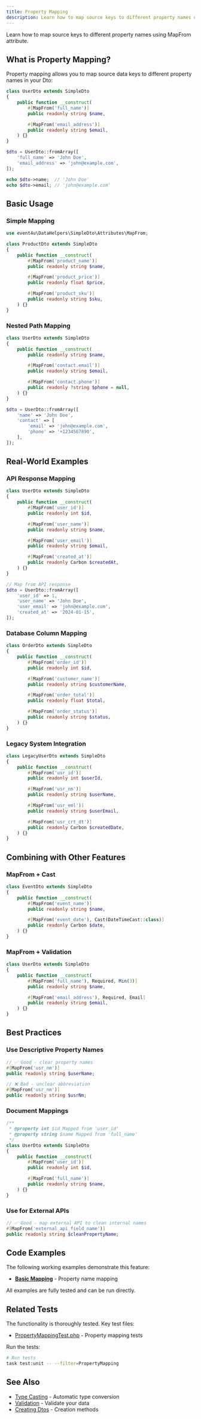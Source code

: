 ```yaml
---
title: Property Mapping
description: Learn how to map source keys to different property names using MapFrom attribute
---
```


Learn how to map source keys to different property names using MapFrom attribute.

## What is Property Mapping?

Property mapping allows you to map source data keys to different property names in your Dto:

```php
class UserDto extends SimpleDto
{
    public function __construct(
        #[MapFrom('full_name')]
        public readonly string $name,

        #[MapFrom('email_address')]
        public readonly string $email,
    ) {}
}

$dto = UserDto::fromArray([
    'full_name' => 'John Doe',
    'email_address' => 'john@example.com',
]);

echo $dto->name;  // 'John Doe'
echo $dto->email; // 'john@example.com'
```

## Basic Usage

### Simple Mapping

```php
use event4u\DataHelpers\SimpleDto\Attributes\MapFrom;

class ProductDto extends SimpleDto
{
    public function __construct(
        #[MapFrom('product_name')]
        public readonly string $name,

        #[MapFrom('product_price')]
        public readonly float $price,

        #[MapFrom('product_sku')]
        public readonly string $sku,
    ) {}
}
```

### Nested Path Mapping

```php
class UserDto extends SimpleDto
{
    public function __construct(
        public readonly string $name,

        #[MapFrom('contact.email')]
        public readonly string $email,

        #[MapFrom('contact.phone')]
        public readonly ?string $phone = null,
    ) {}
}

$dto = UserDto::fromArray([
    'name' => 'John Doe',
    'contact' => [
        'email' => 'john@example.com',
        'phone' => '+1234567890',
    ],
]);
```

## Real-World Examples

### API Response Mapping

```php
class UserDto extends SimpleDto
{
    public function __construct(
        #[MapFrom('user_id')]
        public readonly int $id,

        #[MapFrom('user_name')]
        public readonly string $name,

        #[MapFrom('user_email')]
        public readonly string $email,

        #[MapFrom('created_at')]
        public readonly Carbon $createdAt,
    ) {}
}

// Map from API response
$dto = UserDto::fromArray([
    'user_id' => 1,
    'user_name' => 'John Doe',
    'user_email' => 'john@example.com',
    'created_at' => '2024-01-15',
]);
```

### Database Column Mapping

```php
class OrderDto extends SimpleDto
{
    public function __construct(
        #[MapFrom('order_id')]
        public readonly int $id,

        #[MapFrom('customer_name')]
        public readonly string $customerName,

        #[MapFrom('order_total')]
        public readonly float $total,

        #[MapFrom('order_status')]
        public readonly string $status,
    ) {}
}
```

### Legacy System Integration

```php
class LegacyUserDto extends SimpleDto
{
    public function __construct(
        #[MapFrom('usr_id')]
        public readonly int $userId,

        #[MapFrom('usr_nm')]
        public readonly string $userName,

        #[MapFrom('usr_eml')]
        public readonly string $userEmail,

        #[MapFrom('usr_crt_dt')]
        public readonly Carbon $createdDate,
    ) {}
}
```

## Combining with Other Features

### MapFrom + Cast

```php
class EventDto extends SimpleDto
{
    public function __construct(
        #[MapFrom('event_name')]
        public readonly string $name,

        #[MapFrom('event_date'), Cast(DateTimeCast::class)]
        public readonly Carbon $date,
    ) {}
}
```

### MapFrom + Validation

```php
class UserDto extends SimpleDto
{
    public function __construct(
        #[MapFrom('full_name'), Required, Min(3)]
        public readonly string $name,

        #[MapFrom('email_address'), Required, Email]
        public readonly string $email,
    ) {}
}
```

## Best Practices

### Use Descriptive Property Names

```php
// ✅ Good - clear property names
#[MapFrom('usr_nm')]
public readonly string $userName;

// ❌ Bad - unclear abbreviation
#[MapFrom('usr_nm')]
public readonly string $usrNm;
```

### Document Mappings

```php
/**
 * @property int $id Mapped from 'user_id'
 * @property string $name Mapped from 'full_name'
 */
class UserDto extends SimpleDto
{
    public function __construct(
        #[MapFrom('user_id')]
        public readonly int $id,

        #[MapFrom('full_name')]
        public readonly string $name,
    ) {}
}
```

### Use for External APIs

```php
// ✅ Good - map external API to clean internal names
#[MapFrom('external_api_field_name')]
public readonly string $cleanPropertyName;
```


## Code Examples

The following working examples demonstrate this feature:

- [**Basic Mapping**](https://github.com/event4u-app/data-helpers/blob/main/examples/simple-dto/property-mapping/basic-mapping.php) - Property name mapping

All examples are fully tested and can be run directly.

## Related Tests

The functionality is thoroughly tested. Key test files:

- [PropertyMappingTest.php](https://github.com/event4u-app/data-helpers/blob/main/tests/Unit/SimpleDto/PropertyMappingTest.php) - Property mapping tests

Run the tests:

```bash
# Run tests
task test:unit -- --filter=PropertyMapping
```

## See Also

- [Type Casting](/simple-dto/type-casting/) - Automatic type conversion
- [Validation](/simple-dto/validation/) - Validate your data
- [Creating Dtos](/simple-dto/creating-dtos/) - Creation methods
